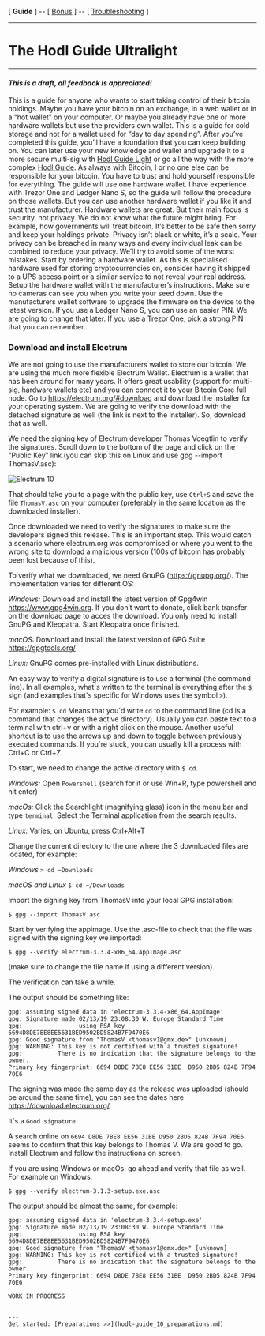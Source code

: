 [ **Guide** ] -- [ [Bonus](https://github.com/HelgeHunding/guides/blob/master/hodl-guide/hodl-guide_60_bonus.md) ] -- [ [Troubleshooting](hodl-guide_70_troubleshooting.md) ]

---

# The Hodl Guide Ultralight

---

#### *This is a draft, all feedback is appreciated!*

This is a guide for anyone who wants to start taking control of their bitcoin holdings. Maybe you have your bitcoin on an exchange, in a web wallet or in a “hot wallet” on your computer. Or maybe you already have one or more hardware wallets but use the providers own wallet.
This is a guide for cold storage and not for a wallet used for “day to day spending”.
After you’ve completed this guide, you’ll have a foundation that you can keep building on. You can later use your new knowledge and wallet and upgrade it to a more secure multi-sig with [Hodl Guide Light]( https://github.com/HelgeHunding/guides/blob/master/hodl-guide-light/README.md) or go all the way with the more complex [Hodl Guide]( https://github.com/HelgeHunding/guides/blob/master/hodl-guide/README.md).
As always with Bitcoin, I or no one else can be responsible for your bitcoin. You have to trust and hold yourself responsible for everything.
The guide will use one hardware wallet. I have experience with Trezor One and Ledger Nano S, so the guide will follow the procedure on those wallets. But you can use another hardware wallet if you like it and trust the manufacturer.
Hardware wallets are great. But their main focus is security, not privacy. We do not know what the future might bring. For example, how governments will treat bitcoin. It’s better to be safe then sorry and keep your holdings private.
Privacy isn’t black or white, it’s a scale. Your privacy can be breached in many ways and every individual leak can be combined to reduce your privacy. We’ll try to avoid some of the worst mistakes.
Start by ordering a hardware wallet. As this is specialised hardware used for storing cryptocurrencies on, consider having it shipped to a UPS access point or a similar service to not reveal your real address.
Setup the hardware wallet with the manufacturer’s instructions. Make sure no cameras can see you when you write your seed down. Use the manufacturers wallet software to upgrade the firmware on the device to the latest version.  If you use a Ledger Nano S, you can use an easier PIN. We are going to change that later. If you use a Trezor One, pick a strong PIN that you can remember.
### Download and install Electrum
We are not going to use the manufacturers wallet to store our bitcoin.  We are using the much more flexible Electrum Wallet.
Electrum is a wallet that has been around for many years. It offers great usability (support for multi-sig, hardware wallets etc) and you can connect it to your Bitcoin Core full node. 
Go to https://electrum.org/#download and download the installer for your operating system. We are going to verify the download with the detached signature as well (the link is next to the installer). So, download that as well.

We need the signing key of Electrum developer Thomas Voegtlin to verify the signatures. Scroll down to the bottom of the page and click on the “Public Key” link (you can skip this on Linux and use gpg --import ThomasV.asc):

![Electrum 10](images/40_electrum_10.png)

That should take you to a page with the public key, use `Ctrl+S` and save the file `ThomasV.asc` on your computer (preferably in the same location as the downloaded installer).

Once downloaded we need to verify the signatures to make sure the developers signed this release. This is an important step. This would catch a scenario where electrum.org was compromised or where you went to the wrong site to download a malicious version (100s of bitcoin has probably been lost because of this).

To verify what we downloaded, we need GnuPG (https://gnupg.org/). The implementation varies for different OS:

*Windows:* Download and install the latest version of Gpg4win https://www.gpg4win.org. If you don’t want to donate, click bank transfer on the download page to acces the download. You only need to install GnuPG and Kleopatra. Start Kleopatra once finished. 

*macOS:* Download and install the latest version of GPG Suite https://gpgtools.org/ 

*Linux:* GnuPG comes pre-installed with Linux distributions.

An easy way to verify a digital signature is to use a terminal (the command line). 
In all examples, what´s written to the terminal is everything after the `$` sign (and examples that's specific for Windows uses the symbol `>`). 

For example: `$ cd` 
Means that you´d write `cd` to the command line (cd is a command that changes the active directory). 
Usually you can paste text to a terminal with ctrl+v or with a right click on the mouse. Another useful shortcut is to use the arrows up and down to toggle between previously executed commands. If you´re stuck, you can usually kill a process with Ctrl+C or Ctrl+Z. 

To start, we need to change the active directory with `$ cd`. 

*Windows:* Open `Powershell` (search for it or use Win+R, type powershell and hit enter) 

*macOs:* Click the Searchlight (magnifying glass) icon in the menu bar and type `terminal`. Select the Terminal application from the search results. 

*Linux:* Varies, on Ubuntu, press Ctrl+Alt+T 

Change the current directory to the one where the 3 downloaded files are located, for example: 

*Windows* `> cd ~Downloads` 

*macOS and Linux* `$ cd ~/Downloads` 

Import the signing key from ThomasV into your local GPG installation: 

`$ gpg --import ThomasV.asc` 

Start by verifying the appimage. Use the .asc-file to check that the file was signed with the signing key we imported: 

`$ gpg --verify electrum-3.3.4-x86_64.AppImage.asc`

(make sure to change the file name if using a different version). 

The verification can take a while. 

The output should be something like:
```
gpg: assuming signed data in 'electrum-3.3.4-x86_64.AppImage'
gpg: Signature made 02/13/19 23:08:30 W. Europe Standard Time
gpg:                using RSA key 6694D8DE7BE8EE5631BED9502BD5824B7F9470E6
gpg: Good signature from "ThomasV <thomasv1@gmx.de>" [unknown]
gpg: WARNING: This key is not certified with a trusted signature!
gpg:          There is no indication that the signature belongs to the owner.
Primary key fingerprint: 6694 D8DE 7BE8 EE56 31BE  D950 2BD5 824B 7F94 70E6
```
The signing was made the same day as the release was uploaded (should be around the same time), you can see the dates here https://download.electrum.org/.

It´s a `Good signature`. 

A search online on `6694 D8DE 7BE8 EE56 31BE D950 2BD5 824B 7F94 70E6` seems to confirm that this key belongs to Thomas V. We are good to go. Install Electrum and follow the instructions on screen.

If you are using Windows or macOs, go ahead and verify that file as well. For example on Windows:

`$ gpg --verify electrum-3.1.3-setup.exe.asc` 

The output should be almost the same, for example:
```
gpg: assuming signed data in 'electrum-3.3.4-setup.exe'
gpg: Signature made 02/13/19 23:08:30 W. Europe Standard Time
gpg:                using RSA key 6694D8DE7BE8EE5631BED9502BD5824B7F9470E6
gpg: Good signature from "ThomasV <thomasv1@gmx.de>" [unknown]
gpg: WARNING: This key is not certified with a trusted signature!
gpg:          There is no indication that the signature belongs to the owner.
Primary key fingerprint: 6694 D8DE 7BE8 EE56 31BE  D950 2BD5 824B 7F94 70E6

WORK IN PROGRESS


---
Get started: [Preparations >>](hodl-guide_10_preparations.md)



